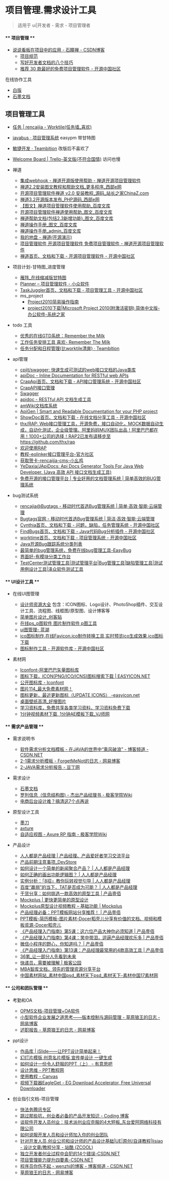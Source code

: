 # 项目管理.需求设计工具
> 适用于 ui|开发者 - 需求 - 项目管理者 

<!-- tabs:start -->
#### ** 项目管理 **
 * <A HREF="https://blog.csdn.net/tkchen/article/details/51637643">说说看板在项目中的应用 - 石瞳禅 - CSDN博客</A>
   * <A HREF="https://github.com/elsewhencode/project-guidelines/blob/master/README-zh.md">项目规范</A>
   * <A HREF="https://baijiahao.baidu.com/s?id=1568910780209980&wfr=spider&for=pc">写好开发者文档的八个技巧</A>
   * <A HREF="http://www.oschina.net/news/17857/30-free-project-management-software-systems/">推荐 30 款最好的免费项目管理软件 - 开源中国社区</A>

在线协作工具
* [白版](https://witeboard.com)
* [石墨文档](https://shimo.im/desktop)

## 项目管理工具
   * <A HREF="https://worktile.com/project/34491fbac118460b8609b27a5a215cb8/task">任务 | rencaijia - Worktile(任务墙_喜欢)</A>
   * <A HREF="https://easypm.cn/3xj7x3tfsydc/#/">javabus · 项目管理系统</A> easypm 带甘特图
   * <A HREF="https://www.teambition.com/project/5cc16aefb1f52f0018e28ac8/story/section/all">敏捷开发 · Teambition</A> 改版后不喜欢了
   * <A HREF="https://trello.com/b/XstlebPg/welcome-board">Welcome Board | Trello-英文版(不符合国情)</A> 访问也慢
   * 禅道
      * <A HREF="https://www.zentao.net/book/zentaopmshelp/webhook-288.html">集成webhook - 禅道开源版使用帮助 - 禅道开源项目管理软件</A>
      * <A HREF="http://www.weste.net/2011/9-26/76825.html">禅道2.2安装图文教程和帮助文档_更多程序_西部e网</A>
      * <A HREF="http://down.chinaz.com/try/201105/401_1.htm">开源项目管理软件禅道 v2.0 安装教程_源码_站长之家ChinaZ.com</A>
      * <A HREF="http://www.weste.net/2012/7-4/83723.html">禅道3.2开源版本发布_PHP源码_西部e网</A>
      * <A HREF="http://wenku.baidu.com/view/13b993d776a20029bd642d38.html">【图文】禅道项目管理软件使用帮助_百度文库</A>
      * <A HREF="http://wenku.baidu.com/view/83421d160b4e767f5acfce0a.html">开源项目管理软件禅道使用帮助_图文_百度文库</A>
      * <A HREF="http://wenku.baidu.com/view/bc606562f5335a8102d22056.html">禅道帮助文档(包括2.3新增功能)_图文_百度文库</A>
      * <A HREF="http://wenku.baidu.com/view/0f5881810b4e767f5acfcea8.html">禅道操作手册_图文_百度文库</A>
      * <A HREF="http://wenku.baidu.com/view/3f9ab358227916888486d780.html?re=view">禅道操作手册_admin_百度文库</A>
      * <A HREF="http://demo.zentao.net/my/">我的地盘 - 禅道(开源演示)</A>
      * <A HREF="http://www.zentao.net/">项目管理软件 开源项目管理软件 免费项目管理软件 - 禅道开源项目管理软件</A>
      * <A HREF="https://www.oschina.net/p/zentaopms">禅道首页、文档和下载 - 开源项目管理软件 - 开源中国社区</A>

* 项目计划-甘特图_进度管理
   * <A HREF="https://app.geeseteam.com/">雁阵_在线缩减版甘特图</A>
   * <A HREF="http://www.appinn.com/planner/">Planner – 项目管理软件 - 小众软件</A>
   * <A HREF="http://www.oschina.net/p/taskjuggler">TaskJuggler首页、文档和下载 - 项目管理工具 - 开源中国社区</A>
   * ms_project
       * <A HREF="http://www.51edu.com/it/bgyy/130353.html">Project2010简易操作指南</A>
       * <A HREF="http://www.xp85.com/html/Microsoft_Project_2010.html#down-list">project2010下载|Microsoft Project 2010(附激活密钥) 简体中文版-办公软件-系统之家</A>

* todo 工具
   * <A HREF="http://www.mifengtd.cn/articles/online-gtd-software-remember-the-milk.html">优秀的在线GTD系统：Remember the Milk</A>
   * <A HREF="https://www.rememberthemilk.com/app/#list/41442975">工作任务安排工具 喜欢- Remember The Milk</A>
   * <A HREF="https://www.teambition.com/project/57eaa028d312512306e492f7/tasks/scrum/57eaa029d312512306e49300">任务分配和日程管理(比worktile清爽) · Teambition</A>

* api管理
   * <A HREF="https://github.com/cpjit/swagger">cpjit/swagger: 快速生成可测试的web接口文档的Java类库</A>
   * <A HREF="http://apidocjs.com/#run">apiDoc - Inline Documentation for RESTful web APIs</A>
   * <A HREF="https://www.oschina.net/p/crapapi">CrapApi首页、文档和下载 - API接口管理系统 - 开源中国社区</A>
   * <A HREF="http://api2.crap.cn/admin.do#/back/interface/list/3cef91ed-fbaf-4b23-8995-c98f039bd271/rencaijia">CrapAPI接口管理</A>
   * <A HREF="https://github.com/swagger-api">Swagger</A>
   * <A HREF="http://apidoc.tools/">apidoc - RESTful API 文档生成工具</A>
   * <A HREF="http://tevinli.github.io/amWiki/index.html?file=%E9%A6%96%E9%A1%B5">amWiki文档库系统</A>
   * <A HREF="http://www.apigen.org/#themes">ApiGen | Smart and Readable Documentation for your PHP project</A>
   * <A HREF="http://www.oschina.net/p/showdoc">ShowDoc首页、文档和下载 - 在线文档分享工具 - 开源中国社区</A>
   * <A HREF="https://github.com/thx/RAP">thx/RAP: Web接口管理工具，开源免费，接口自动化，MOCK数据自动生成，自动化测试，企业级管理。阿里妈妈MUX团队出品！阿里巴巴都在用！1000+公司的选择！RAP2已发布请移步至https://github.com/thx/rap</A>
   * <A HREF="http://rap.taobao.org/platform/home.do">欢迎使用RAP</A>
   * <A HREF="http://blog.eolinker.com/#/course/">教程-eolinker接口管理平台-官方社区</A>
   * <A HREF="http://www.xiaoyaoji.cn/doc/1SzaM6j23M/edit">获取贺卡-rencaijia-cms-小幺鸡</A>
   * <A HREF="https://github.com/YeDaxia/JApiDocs">YeDaxia/JApiDocs: Api Docs Generator Tools For Java Web Developer. (Java 高效 API 接口文档生成工具)</A>
   * <A HREF="http://api.crap.cn/home.do">免费开源的接口管理平台 | 专业好用的文档管理系统 | 简单高效的BUG管理系统</A>

* bug测试系统
   * <A HREF="https://work.bugtags.com/apps/1546646055813492/sdk/integration">rencajia@Bugtags - 移动时代首选Bug管理系统 | 简单·高效·智能·云端管理</A>
   * <A HREF="https://www.bugtags.com/">Bugtags官网 - 移动时代首选Bug管理系统 | 简洁·高效·智能·云端管理</A>
   * <A HREF="http://www.oschina.net/p/cynthia">Cynthia首页、文档和下载 - 问题，缺陷，任务管理系统 - 开源中国社区</A>
   * <A HREF="http://www.oschina.net/p/findbugs">FindBugs首页、文档和下载 - Java代码Bug分析插件 - 开源中国社区</A>
   * <A HREF="http://www.oschina.net/p/worktime">worktime首页、文档和下载 - 项目管理系统 - 开源中国社区</A>
   * <A HREF="http://www.open-open.com/63.htm">Java开源Bug跟踪系统分类列表</A>
   * <A HREF="http://easybug.org/Bug/HandleBug/1194523">最简单的bug管理系统，免费在线bug管理工具-EasyBug</A>
   * <A HREF="https://www.bugclose.com/console.html">界面好-有模块分类工作台</A>
   * <A HREF="http://www.spasvo.com/Products/TestCenter.asp">TestCenter测试管理工具|测试管理平台|Bug管理工具|缺陷管理工具|测试用例设计工具|泽众软件测试工具</A>

#### ** UI设计工具 **
* 在线UI图管理
   - [设计师资源大全](https://github.com/jobbole/awesome-design-cn) 包含：ICON图标、Logo设计、PhotoShop插件、交互设计工具、流程图、线框图/原型图、设计博客等
   * <A HREF="https://www.chuangkit.com/sj-pi3-si1-or0-pt2-cr0-pn1.html">简单图片设计_创客贴</A>
   * <A HREF="https://www.uupoop.com/ps/?hmsr=ps_menu">在线ps_p图软件 图片制作软件 p图工具</A>
   * <A HREF="https://lanhuapp.com/web/?code=01162qB82NqGTJ0YZlB82IGkB8262qBd&state=#/item/project/board?pid=7a0d36c8-02f0-4786-9f34-942457f65c50">ui图管理- 蓝湖</A>
   * <A HREF="http://www.faviconico.org/">ico图标制作,在线Favicon.ico制作转换工具,实时预览ico生成效果,ico图标下载</A>
   * <A HREF="https://www.oschina.net/project/tag/223/icontool">图标制作工具 - 开源软件库 - 开源中国社区</A>

* 素材网
   * <A HREF="http://www.iconfont.cn/plus">Iconfont-阿里巴巴矢量图标库</A>
   * <A HREF="http://www.easyicon.net/">图标下载，ICON(PNG/ICO/ICNS)图标搜索下载 | EASYICON.NET</A>
   * <A HREF="http://iconfont.cn/collections">公开图标库 - Iconfont</A>
   * <A HREF="http://www.tupian114.com/">图片114_最大免费素材网！</A>
   * <A HREF="http://www.easyicon.net/update/">图标更新，最近更新图标（UPDATE ICONS） -easyicon.net</A>
   * <A HREF="http://image.haosou.com/i?q=%E6%A1%8C%E9%9D%A2%E5%A3%81%E7%BA%B8%E9%AB%98%E6%B8%85&src=srp">桌面壁纸高清_好搜图片</A>
   * <A HREF="http://www.xuexi111.com/">学习资料库，免费共享各类学习资料，学习资料免费下载</A>
   * <A HREF="http://www.vjshi.com/Search?type=v&st=y&wd=1%E5%88%86%E9%92%9F">1分钟视频素材下载, 1分钟AE模板下载_VJ师网</A>




#### ** 需求产品管理 **

* 需求说明书
   * <A HREF="http://blog.csdn.net/xueyepiaoling/article/details/5048612">软件需求分析文档模板 - 在JAVA的世界中“乘风破浪” - 博客频道 - CSDN.NET</A>
   * <A HREF="http://blog.163.com/zhaowenchao_vip/blog/static/1715151442011499446489/">2-1需求分析模板 - ForgetMeNot的日志 - 网易博客</A>
   * <A HREF="http://www.docin.com/p-635861339.html">2-JAVA需求分析报告 - 豆丁网</A>

* 需求设计
   * <A HREF="https://shimo.im/dashboard/updated">石墨文档</A>
   * <A HREF="http://wiki.jikexueyuan.com/project/jie-chu-pm/info-structure-graph.html">罗列信息（信息结构图) - 杰出产品经理书 - 极客学院Wiki</A>
   * <A HREF="https://www.toutiao.com/a6538617803488887299/">电商后台设计难？搞清这7个点再说</A>

* 原型设计工具
   * [墨刀](http://note.youdao.com/noteshare?id=3110b10864739ad12b31676393e6c1b7&sub=75696828DDCC47F98440EEE1960689A1)
   * [axture](http://note.youdao.com/noteshare?id=bdfc9c52d817bfeeee395d03aaa651b3)
   * <A HREF="http://wiki.jikexueyuan.com/project/axure/adaptive-views-tutorials.html">自适应视图 - Axure RP 指南 - 极客学院Wiki</A>
   

* 产品设计
   * <A HREF="http://www.woshipm.com/">人人都是产品经理 | 产品经理、产品爱好者学习交流平台</A>
   * <A HREF="http://www.devstore.cn/activity/onlineActivity/19.html">产品前期注意事项_DevStore</A>
   * <A HREF="http://www.woshipm.com/pd/704680.html">如何设计一个简单的新闻聚合产品？ | 人人都是产品经理</A>
   * <A HREF="http://www.woshipm.com/rp/704584.html">如何正确的画出功能逻辑图？ | 人人都是产品经理</A>
   * <A HREF="http://www.woshipm.com/pd/704069.html">实例分析：「8招」教你玩转视觉引导 | 人人都是产品经理</A>
   * <A HREF="http://www.woshipm.com/it/704132.html">百度“羸弱”的当下，TAT是否成为可能？ | 人人都是产品经理</A>
   * <A HREF="http://www.chanpin100.com/article/104116">干货分享：如何挑选一款高效的原型工具 | 产品壹佰</A>
   * <A HREF="http://doc.mockplus.cn/">Mockplus | 更快更简单的原型设计</A>
   * <A HREF="http://doc.mockplus.cn/?p=1668">Mockplus原型设计视频教程 – 基础功能 | Mockplus</A>
   * <A HREF="http://www.chanpin100.com/article/104115">产品经理必备：PPT模板网站分享推荐！ | 产品壹佰</A>
   * <A HREF="http://www.docer.com/">PPT模板-简历模板-图片素材-Docer稻壳儿分享有价值的文档、视频和模板资源-Docer稻壳儿</A>
   * <A HREF="http://www.chanpin100.com/article/103949">《产品经理入门指南》第5课：这六位产品大神你必须知道 | 产品壹佰</A>
   * <A HREF="http://www.chanpin100.com/article/103917">《产品经理入门指南》第4课：笑中带泪，逗逼产品经理欢乐多 | 产品壹佰</A>
   * <A HREF="http://www.chanpin100.com/article/104068">微信小程序的野心，你知道吗？ | 产品壹佰</A>
   * <A HREF="http://www.chanpin100.com/article/104109">《产品经理入门指南》第13课：产品经理最常用的4款高效工具 | 产品壹佰</A>
   * <A HREF="http://36kr.com/">36氪_让一部分人先看到未来</A>
   * <A HREF="http://www.geekpark.net/topics/220245">快递员，需要被理解 | 极客公园</A>
   * <A HREF="http://doc.mbalib.com/">MBA智库文档，领先的管理资源分享平台</A>
   * <A HREF="http://www.17sucai.com/">中国素材网站_素材中国psd_素材天下psd_素材天下-素材中国17素材网</A>

#### ** 公司和团队管理 **
* 考勤和OA
   * <A HREF="http://opms.docs.milu365.cn/">OPMS文档-项目管理+OA软件</A>
   * <A HREF="http://zhaowenbinmail.blog.163.com/blog/static/3908086200942614726327/">小型软件企业发展之道思考——版本控制与源码管理 - 草原狼王的日志 - 网易博客</A>
   * <A HREF="http://zhaowenbinmail.blog.163.com/blog/static/390808620091142632765/">述职报告 - 草原狼王的日志 - 网易博客</A>

* ppt设计
   * <A HREF="https://www.islide.cc/inspiration">作品库 | iSlide——让PPT设计简单起来！</A>
   * <A HREF="http://www.itbour.com/">幻灯片模版,创意名片模版,宣传单设计 一键生成</A>
   * <A HREF="http://www.u148.net/article/27412.html">如何设计一份令人舒服的PPT（上） - 有意思吧</A>
   * <A HREF="http://www.pptok.com/think/">设计思维 - PPT教程网</A>
   * <A HREF="http://canvas.qq.com/guide">使用教程 - Canvas</A>
   * <A HREF="http://www.eagleget.com/">视频下载器EagleGet - EG Download Accelerator, Free Universal Downloader</A>

* 创业指引文档-项目管理
   * <A HREF="http://c.qq.com/Act/lucky/kfwspecial?zctag=2.5.1.9&sessionUserType=BFT.PARAMS.218660.TASKID&ADUIN=2111428948&ADSESSION=1494550353&ADTAG=CLIENT.QQ.5521_.0&ADPUBNO=26675">快法务腾讯专区</A>
   * <A HREF="https://blog.coding.net/blog/development-skill-for-Entrepreneur">跳过那些坑，创业者必备的产品开发知识 - Coding 博客</A>
   * <A HREF="http://www.dtakj.com/news/39.html">谈软件开发人员创业：技术派创业应克服的4大短板_东台爱阿网络科技有限公司</A>
   * <A HREF="https://36kr.com/p/202099.html">如何说服开发人员和设计师加入你的创业团队</A>
   * <A HREF="http://www.zcool.com.cn/article/ZNDU2NDk2.html">针对开发人员,创业公司和设计师的产品设计基础|UE|原创/自译教程|lisiao - 设计文章/教程分享 - 站酷 (ZCOOL)</A>
   * <A HREF="http://code.csdn.net/news/2822346">独立开发者创业过程中会犯的14个错误-CSDN.NET</A>
   * <A HREF="http://www.csdn.net/article/2014-06-05/2820086-Project-Management">项目管理能力提升四要素-CSDN.NET</A>
   * <A HREF="http://blog.csdn.net/wenzhi20102321/article/details/72596377">程序员你伤不起 - wenzhi的博客 - 博客频道 - CSDN.NET</A>
   * <A HREF="http://zhaowenbinmail.blog.163.com/blog/#m=0&t=1&c=fks_083075084080084064084074085074084094081075082">草原狼王的日志 - 网易博客</A>


<!-- tabs:end -->



